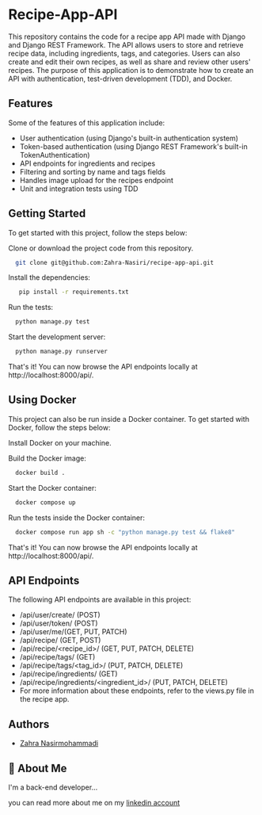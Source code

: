 # Recipe-App-API
This repository contains the code for a recipe app API made with Django and Django REST Framework.
The API allows users to store and retrieve recipe data, including ingredients, tags, and categories. Users can also create and edit their own recipes, as well as share and review other users' recipes.
The purpose of this application is to demonstrate how to create an API with authentication, test-driven development (TDD), and Docker.

## Features
Some of the features of this application include:

* User authentication (using Django's built-in authentication system)
* Token-based authentication (using Django REST Framework's built-in TokenAuthentication)
* API endpoints for ingredients and recipes
* Filtering and sorting by name and tags fields
* Handles image upload for the recipes endpoint
* Unit and integration tests using TDD

## Getting Started
To get started with this project, follow the steps below:

Clone or download the project code from this repository.
```bash
  git clone git@github.com:Zahra-Nasiri/recipe-app-api.git
```
Install the dependencies:
```bash
   pip install -r requirements.txt
```
Run the tests:
```bash
  python manage.py test
```
Start the development server:
```bash
  python manage.py runserver
```
That's it! You can now browse the API endpoints locally at http://localhost:8000/api/.

## Using Docker
This project can also be run inside a Docker container. To get started with Docker, follow the steps below:

Install Docker on your machine.

Build the Docker image:
```bash
  docker build .
```
Start the Docker container:
```bash
  docker compose up
```
Run the tests inside the Docker container:
```bash
  docker compose run app sh -c "python manage.py test && flake8"
```
That's it! You can now browse the API endpoints locally at http://localhost:8000/api/.

## API Endpoints
The following API endpoints are available in this project:

* /api/user/create/ (POST)
* /api/user/token/ (POST)
* /api/user/me/(GET, PUT, PATCH)
* /api/recipe/ (GET, POST)
* /api/recipe/<recipe_id>/ (GET, PUT, PATCH, DELETE)
* /api/recipe/tags/ (GET)
* /api/recipe/tags/<tag_id>/ (PUT, PATCH, DELETE)
* /api/recipe/ingredients/ (GET)
* /api/recipe/ingredients/<ingredient_id>/ (PUT, PATCH, DELETE)
* For more information about these endpoints, refer to the views.py file in the recipe app.

## Authors

- [Zahra Nasirmohammadi](https://github.com/Zahra-Nasiri)


## 🚀 About Me
I'm a  back-end developer...

you can read more about me on my [linkedin account](https://www.linkedin.com/in/zahra-nasirmohammadi-73584b241/)
